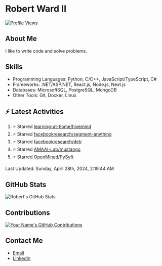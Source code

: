 
# Robert Ward II

[![Profile Views](https://komarev.com/ghpvc/?username=Robert-W-Ward)](https://github.com/Robert-W-Ward)

## About Me
I like to write code and solve problems.

## Skills
- Programming Languages: Python, C/C++, JavaScript/TypeScript, C#
- Frameworks: .NET/ASP.NET, React.js, Node.js, Next.js
- Databases: MicrosoftSQL, PostgreSQL, MongoDB
- Other Tools: Git, Docker, Linux

## :zap: Latest Activities
<!--RECENT_ACTIVITY:start-->
1. ⭐ Starred [learning-at-home/hivemind](https://github.com/learning-at-home/hivemind)
2. ⭐ Starred [facebookresearch/segment-anything](https://github.com/facebookresearch/segment-anything)
3. ⭐ Starred [facebookresearch/detr](https://github.com/facebookresearch/detr)
4. ⭐ Starred [AMAAI-Lab/mustango](https://github.com/AMAAI-Lab/mustango)
5. ⭐ Starred [OpenMined/PySyft](https://github.com/OpenMined/PySyft)
<!--RECENT_ACTIVITY:end-->

<!--RECENT_ACTIVITY:last_update-->
Last Updated: Sunday, April 28th, 2024, 2:19:44 AM
<!--RECENT_ACTIVITY:last_update_end-->

<!--END_SECTIN:activity-->
## GitHub Stats
![Robert's GitHub Stats](https://github-readme-stats.vercel.app/api?username=Robert-W-Ward&show_icons=true&theme=radical)

## Contributions
[![Your Name's GitHub Contributions](https://github-readme-streak-stats.herokuapp.com/?user=Robert-W-Ward&theme=radical)](https://github.com/your-username)

## Contact Me
- [Email](mailto:robertwesleyward2019@gmail.com)
- [LinkedIn](https://linkedin.com/in/https://www.linkedin.com/in/robert-ward-ii/)

